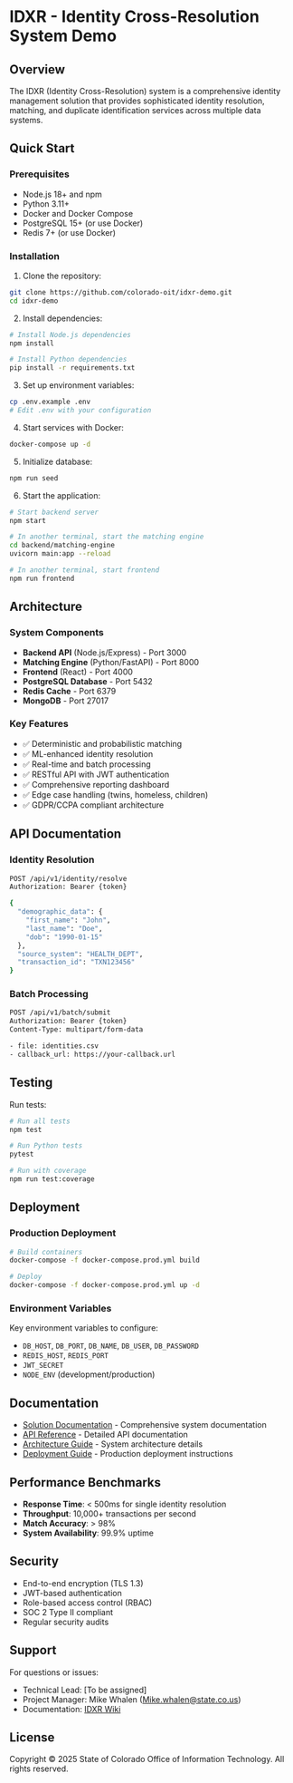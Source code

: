 # IDXR - Identity Cross-Resolution System Demo

## Overview
The IDXR (Identity Cross-Resolution) system is a comprehensive identity management solution that provides sophisticated identity resolution, matching, and duplicate identification services across multiple data systems.

## Quick Start

### Prerequisites
- Node.js 18+ and npm
- Python 3.11+
- Docker and Docker Compose
- PostgreSQL 15+ (or use Docker)
- Redis 7+ (or use Docker)

### Installation

1. Clone the repository:
```bash
git clone https://github.com/colorado-oit/idxr-demo.git
cd idxr-demo
```

2. Install dependencies:
```bash
# Install Node.js dependencies
npm install

# Install Python dependencies
pip install -r requirements.txt
```

3. Set up environment variables:
```bash
cp .env.example .env
# Edit .env with your configuration
```

4. Start services with Docker:
```bash
docker-compose up -d
```

5. Initialize database:
```bash
npm run seed
```

6. Start the application:
```bash
# Start backend server
npm start

# In another terminal, start the matching engine
cd backend/matching-engine
uvicorn main:app --reload

# In another terminal, start frontend
npm run frontend
```

## Architecture

### System Components
- **Backend API** (Node.js/Express) - Port 3000
- **Matching Engine** (Python/FastAPI) - Port 8000
- **Frontend** (React) - Port 4000
- **PostgreSQL Database** - Port 5432
- **Redis Cache** - Port 6379
- **MongoDB** - Port 27017

### Key Features
- ✅ Deterministic and probabilistic matching
- ✅ ML-enhanced identity resolution
- ✅ Real-time and batch processing
- ✅ RESTful API with JWT authentication
- ✅ Comprehensive reporting dashboard
- ✅ Edge case handling (twins, homeless, children)
- ✅ GDPR/CCPA compliant architecture

## API Documentation

### Identity Resolution
```bash
POST /api/v1/identity/resolve
Authorization: Bearer {token}

{
  "demographic_data": {
    "first_name": "John",
    "last_name": "Doe",
    "dob": "1990-01-15"
  },
  "source_system": "HEALTH_DEPT",
  "transaction_id": "TXN123456"
}
```

### Batch Processing
```bash
POST /api/v1/batch/submit
Authorization: Bearer {token}
Content-Type: multipart/form-data

- file: identities.csv
- callback_url: https://your-callback.url
```

## Testing

Run tests:
```bash
# Run all tests
npm test

# Run Python tests
pytest

# Run with coverage
npm run test:coverage
```

## Deployment

### Production Deployment
```bash
# Build containers
docker-compose -f docker-compose.prod.yml build

# Deploy
docker-compose -f docker-compose.prod.yml up -d
```

### Environment Variables
Key environment variables to configure:
- `DB_HOST`, `DB_PORT`, `DB_NAME`, `DB_USER`, `DB_PASSWORD`
- `REDIS_HOST`, `REDIS_PORT`
- `JWT_SECRET`
- `NODE_ENV` (development/production)

## Documentation

- [Solution Documentation](./IDXR_Solution_Documentation.md) - Comprehensive system documentation
- [API Reference](./docs/api-reference.md) - Detailed API documentation
- [Architecture Guide](./docs/architecture.md) - System architecture details
- [Deployment Guide](./docs/deployment.md) - Production deployment instructions

## Performance Benchmarks

- **Response Time**: < 500ms for single identity resolution
- **Throughput**: 10,000+ transactions per second
- **Match Accuracy**: > 98%
- **System Availability**: 99.9% uptime

## Security

- End-to-end encryption (TLS 1.3)
- JWT-based authentication
- Role-based access control (RBAC)
- SOC 2 Type II compliant
- Regular security audits

## Support

For questions or issues:
- Technical Lead: [To be assigned]
- Project Manager: Mike Whalen (Mike.whalen@state.co.us)
- Documentation: [IDXR Wiki](https://wiki.colorado.gov/idxr)

## License

Copyright © 2025 State of Colorado Office of Information Technology. All rights reserved.